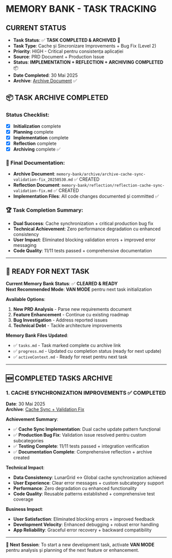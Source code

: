 # MEMORY BANK - TASK TRACKING

## CURRENT STATUS
- **Task Status**: ✅ **TASK COMPLETED & ARCHIVED** 🏁
- **Task Type**: Cache și Sincronizare Improvements + Bug Fix (Level 2)  
- **Priority**: HIGH - Critical pentru consistența aplicației
- **Source**: PRD Document + Production Issue
- **Status**: **IMPLEMENTATION + REFLECTION + ARCHIVING COMPLETED** 📦
- **Date Completed**: 30 Mai 2025
- **Archive**: [Archive Document](archive/archive-cache-sync-validation-fix_20250530.md) ✅

## 📦 **TASK ARCHIVE COMPLETED**

### **Status Checklist**:
- [x] **Initialization** complete  
- [x] **Planning** complete  
- [x] **Implementation** complete  
- [x] **Reflection** complete  
- [x] **Archiving** complete ✅

### **📄 Final Documentation**:
- **Archive Document**: `memory-bank/archive/archive-cache-sync-validation-fix_20250530.md` ✅ CREATED  
- **Reflection Document**: `memory-bank/reflection/reflection-cache-sync-validation-fix.md` ✅ CREATED  
- **Implementation Files**: All code changes documented și committed ✅

### **🏆 Task Completion Summary**:
- **Dual Success**: Cache synchronization + critical production bug fix  
- **Technical Achievement**: Zero performance degradation cu enhanced consistency  
- **User Impact**: Eliminated blocking validation errors + improved error messaging  
- **Code Quality**: 11/11 tests passed + comprehensive documentation  

---

## 🎯 **READY FOR NEXT TASK**

**Current Memory Bank Status**: ✅ **CLEARED & READY**  
**Next Recommended Mode**: **VAN MODE** pentru next task initialization  

**Available Options**:
1. **New PRD Analysis** - Parse new requirements document  
2. **Feature Enhancement** - Continue cu existing roadmap  
3. **Bug Investigation** - Address reported issues  
4. **Technical Debt** - Tackle architecture improvements

**Memory Bank Files Updated**:
- ✅ `tasks.md` - Task marked complete cu archive link  
- ✅ `progress.md` - Updated cu completion status (ready for next update)  
- ✅ `activeContext.md` - Ready for reset pentru next task  

---

## 🆕 **COMPLETED TASKS ARCHIVE**

### 1. **CACHE SYNCHRONIZATION IMPROVEMENTS** ✅ **COMPLETED**
**Date**: 30 Mai 2025  
**Archive**: [Cache Sync + Validation Fix](archive/archive-cache-sync-validation-fix_20250530.md)

**Achievement Summary**:
- ✅ **Cache Sync Implementation**: Dual cache update pattern funcțional
- ✅ **Production Bug Fix**: Validation issue resolved pentru custom subcategories  
- ✅ **Testing Complete**: 11/11 tests passed + integration verification  
- ✅ **Documentation Complete**: Comprehensive reflection + archive created  

**Technical Impact**:
- **Data Consistency**: LunarGrid ↔ Global cache synchronization achieved  
- **User Experience**: Clear error messages + custom subcategory support  
- **Performance**: Zero degradation cu enhanced functionality  
- **Code Quality**: Reusable patterns established + comprehensive test coverage

**Business Impact**:  
- **User Satisfaction**: Eliminated blocking errors + improved feedback  
- **Development Velocity**: Enhanced debugging + robust error handling  
- **App Reliability**: Graceful error recovery + backward compatibility  

---

**📝 Next Session**: To start a new development task, activate **VAN MODE** pentru analysis și planning of the next feature or enhancement.